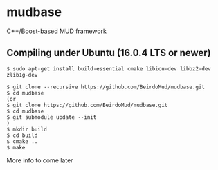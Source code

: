 # mudbase
C++/Boost-based MUD framework


## Compiling under Ubuntu (16.0.4 LTS or newer)

```
$ sudo apt-get install build-essential cmake libicu-dev libbz2-dev zlib1g-dev

$ git clone --recursive https://github.com/BeirdoMud/mudbase.git
$ cd mudbase
(or
$ git clone https://github.com/BeirdoMud/mudbase.git
$ cd mudbase
$ git submodule update --init
)
$ mkdir build
$ cd build
$ cmake ..
$ make
```

More info to come later
